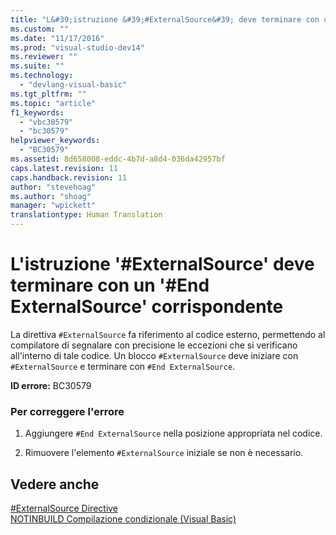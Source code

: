 ```yaml
---
title: "L&#39;istruzione &#39;#ExternalSource&#39; deve terminare con un &#39;#End ExternalSource&#39; corrispondente | Microsoft Docs"
ms.custom: ""
ms.date: "11/17/2016"
ms.prod: "visual-studio-dev14"
ms.reviewer: ""
ms.suite: ""
ms.technology: 
  - "devlang-visual-basic"
ms.tgt_pltfrm: ""
ms.topic: "article"
f1_keywords: 
  - "vbc30579"
  - "bc30579"
helpviewer_keywords: 
  - "BC30579"
ms.assetid: 8d658008-eddc-4b7d-a8d4-036da42957bf
caps.latest.revision: 11
caps.handback.revision: 11
author: "stevehoag"
ms.author: "shoag"
manager: "wpickett"
translationtype: Human Translation
---
```

# L&#39;istruzione &#39;#ExternalSource&#39; deve terminare con un &#39;#End ExternalSource&#39; corrispondente
La direttiva `#ExternalSource` fa riferimento al codice esterno, permettendo al compilatore di segnalare con precisione le eccezioni che si verificano all'interno di tale codice. Un blocco `#ExternalSource` deve iniziare con `#ExternalSource` e terminare con `#End ExternalSource`.  
  
 **ID errore:** BC30579  
  
### Per correggere l'errore  
  
1.  Aggiungere `#End ExternalSource` nella posizione appropriata nel codice.  
  
2.  Rimuovere l'elemento `#ExternalSource` iniziale se non è necessario.  
  
## Vedere anche  
 [\#ExternalSource Directive](../../visual-basic/language-reference/directives/externalsource-directive.md)   
 [NOTINBUILD Compilazione condizionale \(Visual Basic\)](http://msdn.microsoft.com/it-it/ad1e35e0-935e-4a35-a2ae-738bcf2a9240)